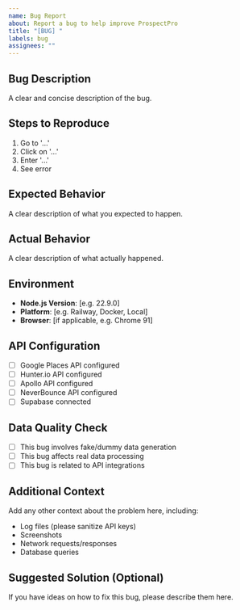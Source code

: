 ```yaml
---
name: Bug Report
about: Report a bug to help improve ProspectPro
title: "[BUG] "
labels: bug
assignees: ""
---
```


## Bug Description

A clear and concise description of the bug.

## Steps to Reproduce

1. Go to '...'
2. Click on '...'
3. Enter '...'
4. See error

## Expected Behavior

A clear description of what you expected to happen.

## Actual Behavior

A clear description of what actually happened.

## Environment

- **Node.js Version**: [e.g. 22.9.0]
- **Platform**: [e.g. Railway, Docker, Local]
- **Browser**: [if applicable, e.g. Chrome 91]

## API Configuration

- [ ] Google Places API configured
- [ ] Hunter.io API configured
- [ ] Apollo API configured
- [ ] NeverBounce API configured
- [ ] Supabase connected

## Data Quality Check

- [ ] This bug involves fake/dummy data generation
- [ ] This bug affects real data processing
- [ ] This bug is related to API integrations

## Additional Context

Add any other context about the problem here, including:

- Log files (please sanitize API keys)
- Screenshots
- Network requests/responses
- Database queries

## Suggested Solution (Optional)

If you have ideas on how to fix this bug, please describe them here.
